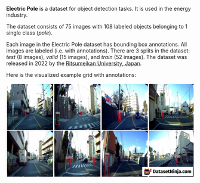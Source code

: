 **Electric Pole** is a dataset for object detection tasks. It is used in the energy industry.

The dataset consists of 75 images with 108 labeled objects belonging to 1 single class (*pole*).

Each image in the Electric Pole dataset has bounding box annotations. All images are labeled (i.e. with annotations). There are 3 splits in the dataset: *test* (8 images), *valid* (15 images), and *train* (52 images). The dataset was released in 2022 by the [Ritsumeikan University, Japan](https://en.ritsumei.ac.jp/).

Here is the visualized example grid with annotations:

<img src="https://github.com/dataset-ninja/electric-pole/raw/main/visualizations/horizontal_grid.png">
